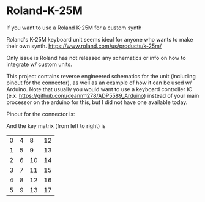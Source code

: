 # Roland-K-25M
If you want to use a Roland K-25M for a custom synth

Roland's K-25M keyboard unit seems ideal for anyone who wants to make their own synth.
https://www.roland.com/us/products/k-25m/

Only issue is Roland has not released any schematics or info on how to integrate w/ custom units.

This project contains reverse engineered schematics for the unit (including pinout for the connector), as well as an example of how it can be used w/ Arduino. Note that usually you would want to use a keyboard controller IC (e.x. https://github.com/deanm1278/ADP5589_Arduino) instead of your main processor on the arduino for this, but I did not have one available today.

Pinout for the connector is:


And the key matrix (from left to right) is

<table>
<tr>
<td>0</td>
<td>4</td>
<td>8</td>
<td>12</td>
</tr>
<tr>
<td>1</td>
<td>5</td>
<td>9</td>
<td>13</td>
</tr>
<tr>
<td>2</td>
<td>6</td>
<td>10</td>
<td>14</td>
</tr>
<tr>
<td>3</td>
<td>7</td>
<td>11</td>
<td>15</td>
</tr>
<tr>
<td>4</td>
<td>8</td>
<td>12</td>
<td>16</td>
</tr>
<tr>
<td>5</td>
<td>9</td>
<td>13</td>
<td>17</td>
</tr>

</table>
